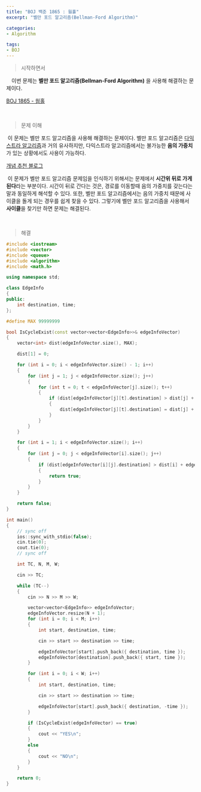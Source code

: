 ```yaml
---
title: "BOJ 백준 1865 : 웜홀"
excerpt: "벨만 포드 알고리즘(Bellman-Ford Algorithm)"

categories:
- Algorithm

tags:
- BOJ
---
```


> 시작하면서

　이번 문제는 **벨만 포드 알고리즘(Bellman-Ford Algorithm)** 을 사용해 해결하는 문제이다.

[BOJ 1865 - 웜홀](https://www.acmicpc.net/problem/1865)    

​    

> 문제 이해

​	 이 문제는 벨만 포드 알고리즘을 사용해 해결하는 문제이다. 벨만 포드 알고리즘은 [다익스트라 알고리즘](https://ko.wikipedia.org/wiki/%EB%8D%B0%EC%9D%B4%ED%81%AC%EC%8A%A4%ED%8A%B8%EB%9D%BC_%EC%95%8C%EA%B3%A0%EB%A6%AC%EC%A6%98)과 거의 유사하지만, 다익스트라 알고리즘에서는 불가능한 **음의 가중치**가 있는 상황에서도 사용이 가능하다.

[개념 추천 블로그](https://blog.naver.com/kks227/220796963742)

​	이 문제가 벨만 포드 알고리즘 문제임을 인식하기 위해서는 문제에서 **시간위 뒤로 가게 된다**라는 부분이다. 시간이 뒤로 간다는 것은, 경로를 이동할때 음의 가중치를 갖는다는 말과 동일하게 해석할 수 있다. 또한, 벨만 포드 알고리즘에서는 음의 가중치 때문에 사이클을 돌게 되는 경우를 쉽게 찾을 수 있다. 그렇기에 벨만 포드 알고리즘을 사용해서 **사이클**을 찾기만 하면 문제는 해결된다.

​    

>해결

```c++
#include <iostream>
#include <vector>
#include <queue>
#include <algorithm>
#include <math.h>

using namespace std;

class EdgeInfo
{
public:
    int destination, time;
};

#define MAX 99999999

bool IsCycleExist(const vector<vector<EdgeInfo>>& edgeInfoVector)
{
    vector<int> dist(edgeInfoVector.size(), MAX);

    dist[1] = 0;

    for (int i = 0; i < edgeInfoVector.size() - 1; i++)
    {
        for (int j = 1; j < edgeInfoVector.size(); j++)
        {
            for (int t = 0; t < edgeInfoVector[j].size(); t++)
            {
                if (dist[edgeInfoVector[j][t].destination] > dist[j] + edgeInfoVector[j][t].time)
                {
                    dist[edgeInfoVector[j][t].destination] = dist[j] + edgeInfoVector[j][t].time;
                }
            }
        }
    }

	for (int i = 1; i < edgeInfoVector.size(); i++)
	{
		for (int j = 0; j < edgeInfoVector[i].size(); j++)
		{
			if (dist[edgeInfoVector[i][j].destination] > dist[i] + edgeInfoVector[i][j].time)
			{
				return true;
			}
		}
	}

    return false;
}

int main()
{
    // sync off
    ios::sync_with_stdio(false);
    cin.tie(0);
    cout.tie(0);
    // sync off

    int TC, N, M, W;

    cin >> TC;

    while (TC--)
    {
        cin >> N >> M >> W;

        vector<vector<EdgeInfo>> edgeInfoVector;
        edgeInfoVector.resize(N + 1);
        for (int i = 0; i < M; i++)
        {
            int start, destination, time;

            cin >> start >> destination >> time;

            edgeInfoVector[start].push_back({ destination, time });
            edgeInfoVector[destination].push_back({ start, time });
        }

        for (int i = 0; i < W; i++)
        {
            int start, destination, time;

            cin >> start >> destination >> time;

            edgeInfoVector[start].push_back({ destination, -time });
        }

        if (IsCycleExist(edgeInfoVector) == true)
        {
            cout << "YES\n";
        }
        else
        {
            cout << "NO\n";
        }
    }

    return 0;
}
```

